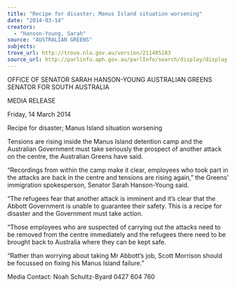 ```yaml
---
title: "Recipe for disaster; Manus Island situation worsening"
date: "2014-03-14"
creators:
  - "Hanson-Young, Sarah"
source: "AUSTRALIAN GREENS"
subjects:
trove_url: http://trove.nla.gov.au/version/211405183
source_url: http://parlinfo.aph.gov.au/parlInfo/search/display/display.w3p;query=Id%3A%22media/pressrel/3050629%22
---
```


 OFFICE OF SENATOR SARAH HANSON-YOUNG  AUSTRALIAN GREENS SENATOR FOR SOUTH AUSTRALIA   

 MEDIA RELEASE   

 Friday, 14 March 2014   

 Recipe for disaster; Manus Island situation  worsening   

 Tensions are rising inside the Manus Island detention camp and the Australian Government  must take seriously the prospect of another attack on the centre, the Australian Greens have  said.   

 “Recordings from within the camp make it clear, employees who took part in the attacks are  back in the centre and tensions are rising again,” the Greens’ immigration spokesperson,  Senator Sarah Hanson-Young said.   

 “The refugees fear that another attack is imminent and it’s clear that the Abbott Government is  unable to guarantee their safety. This is a recipe for disaster and the Government must take  action.   

 “Those employees who are suspected of carrying out the attacks need to be removed from the  centre immediately and the refugees there need to be brought back to Australia where they can  be kept safe.   

 “Rather than worrying about taking Mr Abbott’s job, Scott Morrison should be focussed on fixing  his Manus Island failure.”   

 

 Media Contact: Noah Schultz-Byard 0427 604 760   

 

